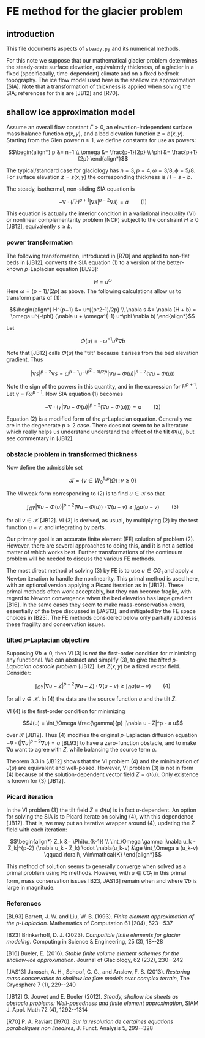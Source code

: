 # FE method for the glacier problem

## introduction

This file documents aspects of `steady.py` and its numerical methods.

For this note we suppose that our mathematical glacier problem determines the steady-state surface elevation, equivalently thickness, of a glacier in a fixed (specificaally, time-dependent) climate and on a fixed bedrock topography.  The ice flow model used here is the shallow ice approximation (SIA).  Note that a transformation of thickness is applied when solving the SIA; references for this are [JB12] and [R70].

## shallow ice approximation model

Assume an overall flow constant $\Gamma>0$, an elevation-independent surface mass balance function $a(x,y)$, and a bed elevation function $z=b(x,y)$.  Starting from the Glen power $n\ge 1$, we define constants for use as powers:

```math
\begin{align*}
p &= n+1 \\
\omega &= \frac{p-1}{2p} \\
\phi &= \frac{p+1}{2p}
\end{align*}
```

The typical/standard case for glaciology has $n=3,p=4,\omega=3/8,\phi=5/8$.  For surface elevation $z=s(x,y)$ the corresponding thickness is $H=s-b$.

The steady, isothermal, non-sliding SIA equation is

```math
-\nabla \cdot \left(\Gamma H^{p+1} |\nabla s|^{p-2} \nabla s\right) = a \qquad (1)
```

This equation is actually the interior condition in a variational inequality (VI) or nonlinear complementarity problem (NCP) subject to the constraint $H\ge 0$ [JB12], equivalently $s\ge b$.

### power transformation

The following transformation, introduced in [R70] and applied to non-flat beds in [JB12], converts the SIA equation (1) to a version of the better-known $p$-Laplacian equation [BL93]:

$$H = u^\omega$$
Here $\omega = (p-1)/(2p)$ as above.  The following calculations allow us to transform parts of (1):

```math
\begin{align*}
H^{p+1} &= u^{(p^2-1)/2p} \\
\nabla s &= \nabla (H + b) = \omega u^{-\phi} (\nabla u + \omega^{-1} u^\phi \nabla b)
\end{align*}
```

Let

$$\Phi(u) = - \omega^{-1} u^\phi \nabla b$$

Note that [JB12] calls $\Phi(u)$ the "tilt" because it arises from the bed elevation gradient.  Thus

$$|\nabla s|^{p-2} \nabla s = \omega^{p-1} u^{-(p^2-1)/2p} |\nabla u - \Phi(u)|^{p-2} (\nabla u - \Phi(u))$$

Note the sign of the powers in this quantity, and in the expression for $H^{p+1}$.  Let $\gamma = \Gamma \omega^{p-1}$.  Now SIA equation $(1)$ becomes

$$-\nabla \cdot \left(\gamma |\nabla u - \Phi(u)|^{p-2} (\nabla u - \Phi(u))\right) = a \qquad (2)$$

Equation $(2)$ is a modified form of the $p$-Laplacian equation.  Generally we are in the degenerate $p>2$ case.  There does not seem to be a literature which really helps us understand understand the effect of the tilt $\Phi(u)$, but see commentary in [JB12].

### obstacle problem in transformed thickness

Now define the admissible set

$$\mathcal{K} = \left\{v \in W_0^{1,p}(\Omega) \,:\, v \ge 0\right\}$$

The VI weak form corresponding to $(2)$ is to find $u\in\mathcal{K}$ so that

$$\int_\Omega \gamma |\nabla u - \Phi(u)|^{p-2} (\nabla u - \Phi(u)) \cdot \nabla(u-v) \ge \int_\Omega a (u-v) \qquad (3)$$

for all $v\in\mathcal{K}$ [JB12].  VI (3) is derived, as usual, by multiplying $(2)$ by the test function $u-v$, and integrating by parts.

Our primary goal is an accurate finite element (FE) solution of problem $(2)$.  However, there are several approaches to doing this, and it is not a settled matter of which works best.  Further transformations of the continuum problem will be needed to discuss the various FE methods.

The most direct method of solving $(3)$ by FE is to use $u\in CG_1$ and apply a Newton iteration to handle the nonlinearity.  This primal method is used here, with an optional version applying a Picard iteration as in [JB12].  These primal methods often work acceptably, but they can become fragile, with regard to Newton convergence when the bed elevation has large gradient [B16].  In the same cases they seem to make mass-conservation errors, essentially of the type discussed in [JAS13], and mitigated by the FE space choices in [B23].  The FE methods considered below only partially addresss these fragility and conservation issues.

### tilted $p$-Laplacian objective

Supposing $\nabla b\ne 0$, then VI $(3)$ is _not_ the first-order condition for minimizing any functional.  We can abstract and simplify $(3)$, to give the _tilted $p$-Laplacian obstacle problem_ [JB12].  Let $Z(x,y)$ be a fixed vector field.  Consider:

$$\int_\Omega \gamma |\nabla u - Z|^{p-2} (\nabla u - Z) \cdot \nabla(u-v) \ge \int_\Omega a (u-v) \qquad (4)$$

for all $v\in\mathcal{K}$.  In $(4)$ the data are the source function $a$ and the tilt $Z$.

VI $(4)$ is the first-order condition for minimizing

$$J(u) = \int_\Omega \frac{\gamma}{p} |\nabla u - Z|^p - a u$$

over $\mathcal{K}$ [JB12].  Thus $(4)$ modifies the original $p$-Laplacian diffusion equation $-\nabla\cdot(|\nabla u|^{p-2} \nabla u) = a$ [BL93] to have a zero-function obstacle, and to make $\nabla u$ want to agree with $Z$, while balancing the source term $a$.

Theorem 3.3 in [JB12] shows that the VI problem $(4)$ and the minimization of $J(u)$ are equivalent and well-posed.  However, VI problem $(3)$ is not in form $(4)$ because of the solution-dependent vector field $Z=\Phi(u)$.  Only existence is known for $(3)$ [JB12].

### Picard iteration

In the VI problem $(3)$ the tilt field $Z=\Phi(u)$ is in fact $u$-dependent.  An option for solving the SIA is to Picard iterate on solving $(4)$, with this dependence [JB12].  That is, we may put an iterative wrapper around $(4)$, updating the $Z$ field with each iteration:

```math
\begin{align*}
Z_k &= \Phi(u_{k-1}) \\
\int_\Omega \gamma |\nabla u_k - Z_k|^{p-2} (\nabla u_k - Z_k) \cdot \nabla(u_k-v) &\ge \int_\Omega a (u_k-v) \qquad \forall\, v\in\mathcal{K}
\end{align*}
```

This method of solution seems to generally converge when solved as a primal problem using FE methods.  However, with $u \in CG_1$ in this primal form, mass conservation issues [B23, JAS13] remain when and where $\nabla b$ is large in magnitude.

### References

[BL93] Barrett, J. W. and Liu, W. B. (1993). _Finite element approximation of the $p$-Laplacian_. Mathematics of Computation 61 (204), 523--537

[B23] Brinkerhoff, D. J. (2023). _Compatible finite elements for glacier modeling_. Computing in Science & Engineering, 25 (3), 18--28

[B16] Bueler, E. (2016). _Stable finite volume element schemes for the shallow-ice approximation_. Journal of Glaciology, 62 (232), 230--242

[JAS13] Jarosch, A. H., Schoof, C. G., and Anslow, F. S. (2013). _Restoring mass conservation to shallow ice flow models over complex terrain_, The Cryosphere 7 (1), 229--240

[JB12] G. Jouvet and E. Bueler (2012). _Steady, shallow ice sheets as obstacle problems: Well-posedness and finite element approximation_, SIAM J. Appl. Math 72 (4), 1292--1314

[R70] P. A. Raviart (1970). _Sur la resolution de certaines equations paraboliques non lineaires_, J. Funct. Analysis 5, 299--328
